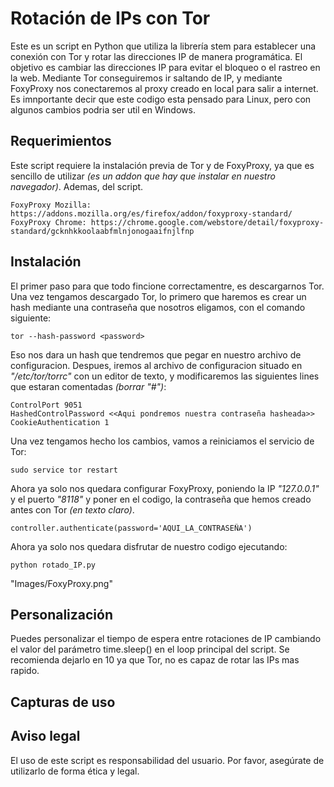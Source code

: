 # Rotación de IPs con Tor

Este es un script en Python que utiliza la librería stem para establecer una conexión con Tor y rotar las direcciones IP de manera programática. El objetivo es cambiar las direcciones IP para evitar el bloqueo o el rastreo en la web. Mediante Tor conseguiremos ir saltando de IP, y mediante FoxyProxy nos conectaremos al proxy creado en local para salir a internet. Es imnportante decir que este codigo esta pensado para Linux, pero con algunos cambios podria ser util en Windows.
## Requerimientos

Este script requiere la instalación previa de Tor y de FoxyProxy, ya que es sencillo de utilizar _(es un addon que hay que instalar en nuestro navegador)_. Ademas, del script.
```
FoxyProxy Mozilla: https://addons.mozilla.org/es/firefox/addon/foxyproxy-standard/
FoxyProxy Chrome: https://chrome.google.com/webstore/detail/foxyproxy-standard/gcknhkkoolaabfmlnjonogaaifnjlfnp
```

## Instalación

El primer paso para que todo fincione correctamentre, es descargarnos Tor. Una vez tengamos descargado Tor, lo primero que haremos es crear un hash mediante una contraseña que nosotros eligamos, con el comando siguiente:

``` 
tor --hash-password <password>
```

Eso nos dara un hash que tendremos que pegar en nuestro archivo de configuracion. Despues, iremos al archivo de configuracion situado en _"/etc/tor/torrc"_ con un editor de texto, y modificaremos las siguientes lines que estaran comentadas _(borrar "#")_:

```
ControlPort 9051
HashedControlPassword <<Aqui pondremos nuestra contraseña hasheada>>
CookieAuthentication 1
```
 Una vez tengamos hecho los cambios, vamos a reiniciamos el servicio de Tor:
 
``` 
sudo service tor restart   
```

Ahora ya solo nos quedara configurar FoxyProxy, poniendo la IP _"127.0.0.1"_ y el puerto _"8118"_ y poner en el codigo, la contraseña que hemos creado antes con Tor _(en texto claro)_.

```
controller.authenticate(password='AQUI_LA_CONTRASEÑA')
```

Ahora ya solo nos quedara disfrutar de nuestro codigo ejecutando:

```
python rotado_IP.py
```
"Images/FoxyProxy.png"

## Personalización

Puedes personalizar el tiempo de espera entre rotaciones de IP cambiando el valor del parámetro time.sleep() en el loop principal del script. Se recomienda dejarlo en 10 ya que Tor, no es capaz de rotar las IPs mas rapido.

## Capturas de uso


## Aviso legal

El uso de este script es responsabilidad del usuario. Por favor, asegúrate de utilizarlo de forma ética y legal.
